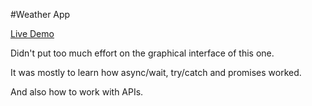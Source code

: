 #Weather App

[Live Demo](https://johnnynava.github.io/weather-app/)

Didn't put too much effort on the graphical interface of this one.

It was mostly to learn how async/wait, try/catch and promises worked.

And also how to work with APIs.

